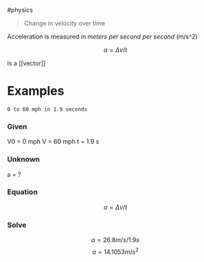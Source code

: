 #physics

> Change in velocity over time

Acceleration is measured in *meters per second per second* (m/s^2)

$$ a = \Delta v / t $$

Is a [[vector]]

# Examples
	0 to 60 mph in 1.9 seconds

### Given
V0 = 0 mph
V = 60 mph
t = 1.9 s

### Unknown
a = ?

### Equation
$$ a = \Delta v / t $$

### Solve
$$ a = 26.8m/s / 1.9s $$
$$ a = 14.1053m/s^2 $$